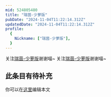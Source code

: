 ```yaml
---
mid: 524805480
title: "瑞茵-少萝版"
pubDate: "2024-11-04T11:22:14.312Z"
updatedDate: "2024-11-04T11:22:14.312Z"
profile:
  {
    Nickname: ["瑞茵-少萝版"],
  }
---
```


关注[瑞茵-少萝版](https://space.bilibili.com/524805480)谢谢喵~ 关注[瑞茵-少萝版](https://space.bilibili.com/524805480)谢谢喵~

## 此条目有待补充
你可以在[这里](https://github.com/Yuhanawa/VTuber.ICU-Content/edit/master/v/瑞茵-少萝版/index.md)编辑本文
